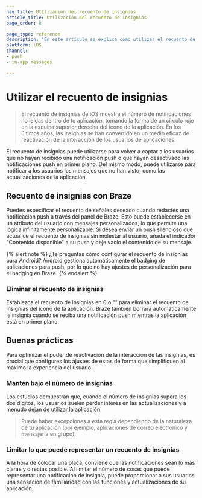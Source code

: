 ```yaml
---
nav_title: Utilización del recuento de insignias
article_title: Utilización del recuento de insignias
page_order: 8

page_type: reference
description: "En este artículo se explica cómo utilizar el recuento de insignias de iOS para volver a captar a los usuarios que no han recibido una notificación push o que han desactivado las notificaciones push en primer plano."
platform: iOS
channel: 
- push
- in-app messages

---
```


# Utilizar el recuento de insignias

> El recuento de insignias de iOS muestra el número de notificaciones no leídas dentro de tu aplicación, tomando la forma de un círculo rojo en la esquina superior derecha del icono de la aplicación. En los últimos años, las insignias se han convertido en un medio eficaz de reactivación de la interacción de los usuarios de aplicaciones.

El recuento de insignias puede utilizarse para volver a captar a los usuarios que no hayan recibido una notificación push o que hayan desactivado las notificaciones push en primer plano. Del mismo modo, puede utilizarse para notificar a los usuarios los mensajes que no han visto, como las actualizaciones de la aplicación.

## Recuento de insignias con Braze

Puedes especificar el recuento de señales deseado cuando redactes una notificación push a través del panel de Braze. Esto puede establecerse en un atributo del usuario con mensajes personalizados, lo que permite una lógica infinitamente personalizable. Si desea enviar un push silencioso que actualice el recuento de insignias sin molestar al usuario, añada el indicador "Contenido disponible" a su push y deje vacío el contenido de su mensaje.

{% alert note %}
¿Te preguntas cómo configurar el recuento de insignias para Android? Android gestiona automáticamente el badging de aplicaciones para push, por lo que no hay ajustes de personalización para el badging en Braze.
{% endalert %}

### Eliminar el recuento de insignias

Establezca el recuento de insignias en 0 o "" para eliminar el recuento de insignias del icono de la aplicación. Braze también borrará automáticamente la insignia cuando se reciba una notificación push mientras la aplicación está en primer plano.

## Buenas prácticas

Para optimizar el poder de reactivación de la interacción de las insignias, es crucial que configures los ajustes de estas de forma que simplifiquen al máximo la experiencia del usuario.

### Mantén bajo el número de insignias
Los estudios demuestran que, cuando el número de insignias supera los dos dígitos, los usuarios suelen perder interés en las actualizaciones y a menudo dejan de utilizar la aplicación.

> Puede haber excepciones a esta regla dependiendo de la naturaleza de tu aplicación (por ejemplo, aplicaciones de correo electrónico y mensajería en grupo).

### Limitar lo que puede representar un recuento de insignias
A la hora de colocar una placa, conviene que las notificaciones sean lo más claras y directas posible. Al limitar el número de cosas que puede representar una notificación de insignia, puede proporcionar a sus usuarios una sensación de familiaridad con las funciones y actualizaciones de su aplicación.

